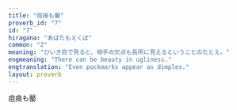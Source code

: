 ```yaml
---
title: "痘痕も靨"
proverb_id: "7"
id: "7"
hiragana: "あばたもえくぼ"
common: "2"
meaning: "ひいき目で見ると、相手の欠点も長所に見えるということのたとえ。"
engmeaning: "There can be beauty in ugliness."
engtranslation: "Even pockmarks appear as dimples."
layout: proverb
---
```


痘痕も靨
